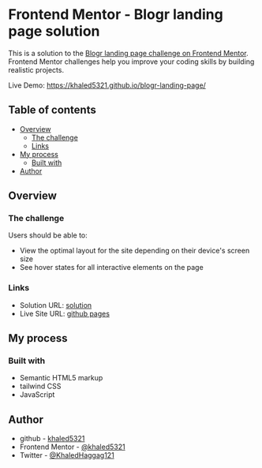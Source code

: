 # Frontend Mentor - Blogr landing page solution

This is a solution to the [Blogr landing page challenge on Frontend Mentor](https://www.frontendmentor.io/challenges/blogr-landing-page-EX2RLAApP). Frontend Mentor challenges help you improve your coding skills by building realistic projects. 

Live Demo: https://khaled5321.github.io/blogr-landing-page/

## Table of contents

- [Overview](#overview)
  - [The challenge](#the-challenge)
  - [Links](#links)
- [My process](#my-process)
  - [Built with](#built-with)
- [Author](#author)

## Overview

### The challenge

Users should be able to:

- View the optimal layout for the site depending on their device's screen size
- See hover states for all interactive elements on the page

### Links

- Solution URL: [solution](https://www.frontendmentor.io/solutions/responsive-landing-page-using-tailwind-css--dxGCZno8)
- Live Site URL: [github pages](https://khaled5321.github.io/blogr-landing-page/)

## My process

### Built with

- Semantic HTML5 markup
- tailwind CSS
- JavaScript

## Author

- github - [khaled5321](https://github.com/khaled5321)
- Frontend Mentor - [@khaled5321](https://www.frontendmentor.io/profile/khaled5321)
- Twitter - [@KhaledHaggag121](https://twitter.com/KhaledHaggag121)

